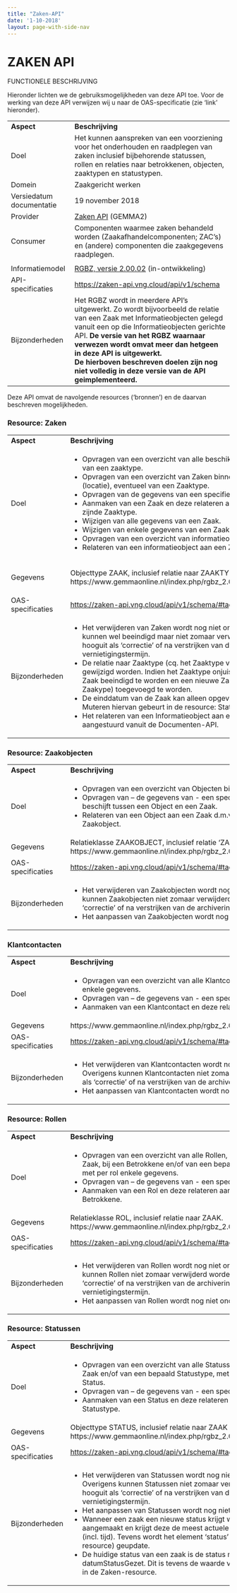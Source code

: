 ```yaml
---
title: "Zaken-API"
date: '1-10-2018'
layout: page-with-side-nav
---
```


# ZAKEN API

FUNCTIONELE BESCHRIJVING

Hieronder lichten we de gebruiksmogelijkheden van deze API toe. Voor de
werking van deze API verwijzen wij u naar de OAS-specificatie (zie
‘link’ hieronder).

<table>
<tbody>
<tr class="odd">
<td><strong>Aspect</strong></td>
<td><strong>Beschrijving</strong></td>
</tr>
<tr class="even">
<td>Doel</td>
<td>Het kunnen aanspreken van een voorziening voor het onderhouden en raadplegen van zaken inclusief bijbehorende statussen, rollen en relaties naar betrokkenen, objecten, zaaktypen en statustypen.</td>
</tr>
<tr class="odd">
<td>Domein</td>
<td>Zaakgericht werken</td>
</tr>
<tr class="even">
<td>Versiedatum documentatie</td>
<td>19 november 2018</td>
</tr>
<tr class="odd">
<td>Provider</td>
<td><a href="https://www.gemmaonline.nl/index.php/GEMMA2/0.9/id-a97b6545-d5a7-485d-9b13-3ce22db5b9cf"><span class="underline">Zaken API</span></a> (GEMMA2)</td>
</tr>
<tr class="even">
<td>Consumer</td>
<td>Componenten waarmee zaken behandeld worden (Zaakafhandelcomponenten; ZAC’s) en (andere) componenten die zaakgegevens raadplegen.</td>
</tr>
<tr class="odd">
<td></td>
<td></td>
</tr>
<tr class="even">
<td>Informatiemodel</td>
<td><a href="https://www.gemmaonline.nl/images/gemmaonline/a/a4/EgIM_20180621_-_ag_4_-_GEMMA_RGBZ_2.0_-_CONCEPT_20180613.zip"><span class="underline">RGBZ, versie 2.00.02</span></a> (in-ontwikkeling)</td>
</tr>
<tr class="odd">
<td>API-specificaties</td>
<td><a href="https://zaken-api.vng.cloud/api/v1/schema"><span class="underline">https://zaken-api.vng.cloud/api/v1/schema</span></a></td>
</tr>
<tr class="even">
<td>Bijzonderheden</td>
<td>Het RGBZ wordt in meerdere API’s uitgewerkt. Zo wordt bijvoorbeeld de relatie van een Zaak met Informatieobjecten gelegd vanuit een op die Informatieobjecten gerichte API.<b/>
De versie van het RGBZ waarnaar verwezen wordt omvat meer dan hetgeen in deze API is uitgewerkt.<br/>
De hierboven beschreven doelen zijn nog niet volledig in deze versie van de API geimplementeerd.</td>
</tr>
</tbody>
</table>

Deze API omvat de navolgende resources (‘bronnen’) en de daarvan beschreven mogelijkheden.

### Resource: Zaken

<table>
<tbody>
<tr class="odd">
<td><strong>Aspect</strong></td>
<td><strong>Beschrijving</strong></td>
</tr>
<tr class="even">
<td>Doel</td>
<td><ul>
<li>Opvragen van een overzicht van alle beschikbare Zaken of Zaken van een zaaktype.</li>
<li>Opvragen van een overzicht van Zaken binnen een geo-contour (locatie), eventueel van een Zaaktype.</li>
<li>Opvragen van de gegevens van een specifieke Zaak.</li>
<li>Aanmaken van een Zaak en deze relateren aan het van toepassing zijnde Zaaktype.</li>
<li>Wijzigen van alle gegevens van een Zaak.</li>
<li>Wijzigen van enkele gegevens van een Zaak.</li>
<li>Opvragen van een overzicht van informatieobjecten bij een Zaak.</li>
<li>Relateren van een informatieobject aan een Zaak.</li>
</ul></td>
</tr>
<tr class="odd">
<td>Gegevens</td>
<td><p>Objecttype ZAAK, inclusief relatie naar ZAAKTYPE.<br/>https://www.gemmaonline.nl/index.php/rgbz_2.0/doc/objecttype/zaak</p></td>
</tr>
<tr class="even">
<td>OAS-specificaties</td>
<td><a href="https://zaken-api.vng.cloud/api/v1/schema/#tag/zaken">https://zaken-api.vng.cloud/api/v1/schema/#tag/zaken</a></td>
</tr>
<tr class="odd">
<td>Bijzonderheden</td>
<td><ul>
<li>Het verwijderen van Zaken wordt nog niet ondersteund: Zaken kunnen wel beeindigd maar niet zomaar verwijderd worden, hooguit als ‘correctie’ of na verstrijken van de archiverings-vernietigingstermijn.</li>
<li>De relatie naar Zaaktype (cq. het Zaaktype van de Zaak) kan niet gewijzigd worden. Indien het Zaaktype onjuist blijkt te zijn, dient de Zaak beeindigd te worden en een nieuwe Zaak (met het juiste Zaakype) toegevoegd te worden.</li>
<li>De einddatum van de Zaak kan alleen opgevraagd worden. Muteren hiervan gebeurt in de resource: Statussen.</li>
<li>Het relateren van een Informatieobject aan een Zaak wordt aangestuurd vanuit de Documenten-API.</li>
</ul></td>
</tr>
</tbody>
</table>

### Resource: Zaakobjecten

<table>
<tbody>
<tr class="odd">
<td><strong>Aspect</strong></td>
<td><strong>Beschrijving</strong></td>
</tr>
<tr class="even">
<td>Doel</td>
<td><ul>
<li>Opvragen van een overzicht van Objecten bij een Zaak.</li>
<li>Opvragen van – de gegevens van - een specifiek Zaakobject die de relatie beschijft tussen een Object en een Zaak.</li>
<li>Relateren van een Object aan een Zaak d.m.v. het toevoegen van een Zaakobject.</li>
</ul></td>
</tr>
<tr class="odd">
<td>Gegevens</td>
<td>Relatieklasse ZAAKOBJECT, inclusief relatie ‘ZAAK betreft OBJECT’.<br/>
https://www.gemmaonline.nl/index.php/rgbz_2.0/doc/relatieklasse/zaakobject</td>
</tr>
<tr class="even">
<td>OAS-specificaties</td>
<td><a href="https://zaken-api.vng.cloud/api/v1/schema/#tag/zaakobjecten">https://zaken-api.vng.cloud/api/v1/schema/#tag/zaakobjecten</a></td>
</tr>
<tr class="odd">
<td>Bijzonderheden</td>
<td><ul>
<li>Het verwijderen van Zaakobjecten wordt nog niet ondersteund. Overigens kunnen Zaakobjecten niet zomaar verwijderd worden, hooguit als ‘correctie’ of na verstrijken van de archiverings-vernietigingstermijn.</li>
<li>Het aanpassen van Zaakobjecten wordt nog niet ondersteund.</li>
</ul>
</td>
</tr>
</tbody>
</table>

### Klantcontacten

<table>
<tbody>
<tr class="odd">
<td><strong>Aspect</strong></td>
<td><strong>Beschrijving</strong></td>
</tr>
<tr class="even">
<td>Doel</td>
<td><ul>
<li>Opvragen van een overzicht van alle Klantcontacten met per Klantcontact enkele gegevens.</li>
<li>Opvragen van – de gegevens van - een specifiek Klantcontact.</li>
<li>Aanmaken van een Klantcontact en deze relateren aan een Zaak.</li>
</ul></td>
</tr>
<tr class="odd">
<td>Gegevens</td>
<td>https://www.gemmaonline.nl/index.php/rgbz_2.0/doc/objecttype/klantcontact</td>
</tr>
<tr class="even">
<td>OAS-specificaties</td>
<td><a href="https://zaken-api.vng.cloud/api/v1/schema/#tag/klantcontacten">https://zaken-api.vng.cloud/api/v1/schema/#tag/klantcontacten</a></td>
</tr>
<tr class="odd">
<td>Bijzonderheden</td>
<td><ul>
<li>Het verwijderen van Klantcontacten wordt nog niet ondersteund. Overigens kunnen Klantcontacten niet zomaar verwijderd worden, hooguit als ‘correctie’ of na verstrijken van de archiverings-vernietigingstermijn.</li>
<li>Het aanpassen van Klantcontacten wordt nog niet ondersteund.</li>
</ul></td>
</tr>
</tbody>
</table>

### Resource: Rollen

<table>
<tbody>
<tr class="odd">
<td><strong>Aspect</strong></td>
<td><strong>Beschrijving</strong></td>
</tr>
<tr class="even">
<td>Doel</td>
<td><ul>
<li>Opvragen van een overzicht van alle Rollen, desgewenst bij een Zaak, bij een Betrokkene en/of van een bepaald generiek roltype met per rol enkele gegevens.</li>
<li>Opvragen van – de gegevens van - een specifieke Rol.</li>
<li>Aanmaken van een Rol en deze relateren aan een Zaak en een Betrokkene.</li>
</ul></td>
</tr>
<tr class="odd">
<td>Gegevens</td>
<td>Relatieklasse ROL, inclusief relatie naar ZAAK. https://www.gemmaonline.nl/index.php/rgbz_2.0/doc/relatieklasse/rol</td>
</tr>
<tr class="even">
<td>OAS-specificaties</td>
<td><a href="https://zaken-api.vng.cloud/api/v1/schema/#tag/rollen">https://zaken-api.vng.cloud/api/v1/schema/#tag/rollen</a></td>
</tr>
<tr class="odd">
<td>Bijzonderheden</td>
<td><ul>
<li>Het verwijderen van Rollen wordt nog niet ondersteund. Overigens kunnen Rollen niet zomaar verwijderd worden, hooguit als ‘correctie’ of na verstrijken van de archiverings-vernietigingstermijn.</li>
<li>Het aanpassen van Rollen wordt nog niet ondersteund.</li>
</ul></td>
</tr>
</tbody>
</table>

### Resource: Statussen

<table>
<tbody>
<tr class="odd">
<td><strong>Aspect</strong></td>
<td><strong>Beschrijving</strong></td>
</tr>
<tr class="even">
<td>Doel</td>
<td><ul>
<li>Opvragen van een overzicht van alle Statussen, desgewenst bij een Zaak en/of van een bepaald Statustype, met de gegevens per Status.</li>
<li>Opvragen van – de gegevens van - een specifieke Status.</li>
<li>Aanmaken van een Status en deze relateren aan een Zaak en het Statustype.</li>
</ul></td>
</tr>
<tr class="odd">
<td>Gegevens</td>
<td>Objecttype STATUS, inclusief relatie naar ZAAK en STATUSTYPE. https://www.gemmaonline.nl/index.php/rgbz_2.0/doc/objecttype/status</td>
</tr>
<tr class="even">
<td>OAS-specificaties</td>
<td><a href="https://zaken-api.vng.cloud/api/v1/schema/#tag/statussen">https://zaken-api.vng.cloud/api/v1/schema/#tag/statussen</a></td>
</tr>
<tr class="odd">
<td>Bijzonderheden</td>
<td><ul>
<li>Het verwijderen van Statussen wordt nog niet ondersteund. Overigens kunnen Statussen niet zomaar verwijderd worden, hooguit als ‘correctie’ of na verstrijken van de archiverings-vernietigingstermijn.</li>
<li>Het aanpassen van Statussen wordt nog niet ondersteund.</li>
<li>Wanneer een zaak een nieuwe status krijgt wordt een nieuwe Status aangemaakt en krijgt deze de meest actuele datumStatusGezet (incl. tijd). Tevens wordt het element ‘status’ bij de zaak (Zaken-resource) geupdate.</li>
<li>De huidige status van een zaak is de status met de meest actuele datumStatusGezet. Dit is tevens de waarde van het element ‘status’ in de Zaken-resource.</li>
</ul></td>
</tr>
</tbody>
</table>
